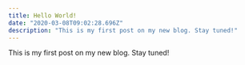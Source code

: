 ```yaml
---
title: Hello World!
date: "2020-03-08T09:02:28.696Z"
description: "This is my first post on my new blog. Stay tuned!"
---
```


This is my first post on my new blog. Stay tuned!
